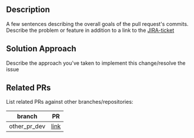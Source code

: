## Description
A few sentences describing the overall goals of the pull request's commits. 
Describe the problem or feature in addition to a link to the 
[JIRA-ticket](https://perzoinc.atlassian.net/browse/JIRA-ticket)

## Solution Approach
Describe the approach you've taken to implement this change/resolve the issue

## Related PRs
List related PRs against other branches/repositories:

branch | PR
------ | ------
other_pr_dev | [link]()

